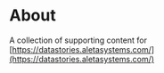# About

A collection of supporting content for [https://datastories.aletasystems.com/](https://datastories.aletasystems.com/)